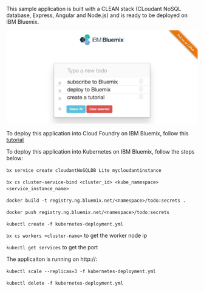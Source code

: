 This sample application is built with a CLEAN stack (CLoudant NoSQL database, Express, Angular and Node.js) and is ready to be deployed on IBM Bluemix.

![Todo](./screenshot.png)

To deploy this application into Cloud Foundry on IBM Bluemix, follow this [tutorial](https://github.com/lionelmace/bluemix-labs/tree/master/labs/Lab%20CloudFoundry%20-%20Deploy%20TODO%20web%20application)

To deploy this application into Kubernetes on IBM Bluemix, follow the steps below:

```bx service create cloudantNoSQLDB Lite mycloudantinstance```

```bx cs cluster-service-bind <cluster_id> <kube_namespace> <service_instance_name>```

```docker build -t registry.ng.bluemix.net/<namespace>/todo:secrets .```

```docker push registry.ng.bluemix.net/<namespace>/todo:secrets```

```kubectl create -f kubernetes-deployment.yml```

```bx cs workers <cluster-name>``` to get the worker node ip

```kubectl get services``` to get the port

The applicaiton is running on http://<ip-address>:<port>

```kubectl scale --replicas=3 -f kubernetes-deployment.yml```

```kubectl delete -f kubernetes-deployment.yml```

